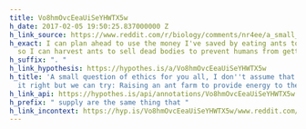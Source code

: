 ```yaml
---
title: Vo8hmOvcEeaUiSeYHWTX5w
h_date: 2017-02-05 19:50:25.837000000 Z
h_link_source: https://www.reddit.com/r/biology/comments/nr4ee/a_small_question_of_ethics_for_you_all_i_dont/
h_exact: I can plan ahead to use the money I've saved by eating ants to feed ants
  so I can harvest ants to sell dead bodies to prevent humans from getting sick
h_suffix: ". "
h_link_hypothesis: https://hypothes.is/a/Vo8hmOvcEeaUiSeYHWTX5w
h_title: 'A small question of ethics for you all, I don''t assume that we''ll get
  it right but we can try: Raising an ant farm to provide energy to the grid • /r/biology'
h_link_api: https://hypothes.is/api/annotations/Vo8hmOvcEeaUiSeYHWTX5w
h_prefix: " supply are the same thing that "
h_link_incontext: https://hyp.is/Vo8hmOvcEeaUiSeYHWTX5w/www.reddit.com/r/biology/comments/nr4ee/a_small_question_of_ethics_for_you_all_i_dont/
---
```


